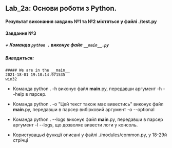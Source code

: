 ## Lab_2a: Основи роботи з Python.
#### Результат виконання завдань №1 та №2 містяться у файлі ./test.py
#### Завдання №3

##### + Команда `python .` виконує файл `__main__.py`

##### Виводиться:
```
##### We are in the __main__
2021-18-01 19:10:14.971535
win32
```

+ Команда python . -h виконує файл __main__.py, передавши аргумент -h --help в парсер. 
+ Команда python . -o "Цей текст також має вивестись" виконує файл __main__.py, передавши в парсер вибірковий аргумент -o --optional 
+ Команда python . --logs виконує файл __main__.py, передавши в парсер аргумент -l --logs, що дозволяє вивести логи у консоль.

+ Користувацькі функції описані у файлі ./modules/common.py, у 18-29й стрічці
